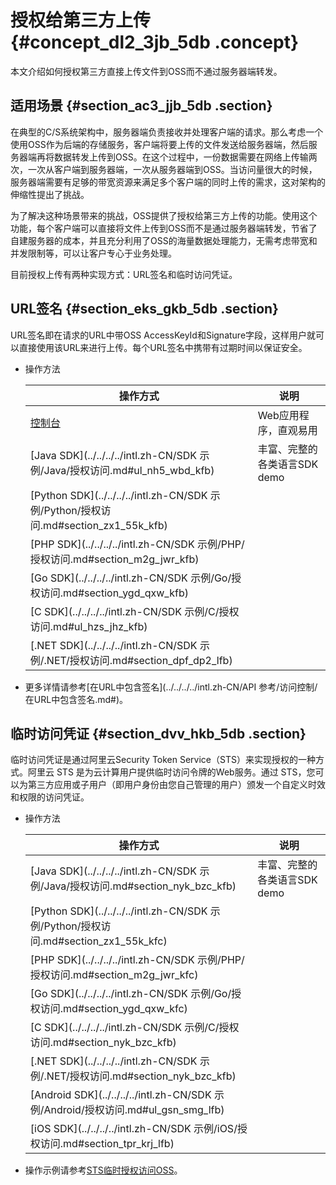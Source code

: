 # 授权给第三方上传 {#concept_dl2_3jb_5db .concept}

本文介绍如何授权第三方直接上传文件到OSS而不通过服务器端转发。

## 适用场景 {#section_ac3_jjb_5db .section}

在典型的C/S系统架构中，服务器端负责接收并处理客户端的请求。那么考虑一个使用OSS作为后端的存储服务，客户端将要上传的文件发送给服务器端，然后服务器端再将数据转发上传到OSS。在这个过程中，一份数据需要在网络上传输两次，一次从客户端到服务器端，一次从服务器端到OSS。当访问量很大的时候，服务器端需要有足够的带宽资源来满足多个客户端的同时上传的需求，这对架构的伸缩性提出了挑战。

为了解决这种场景带来的挑战，OSS提供了授权给第三方上传的功能。使用这个功能，每个客户端可以直接将文件上传到OSS而不是通过服务器端转发，节省了自建服务器的成本，并且充分利用了OSS的海量数据处理能力，无需考虑带宽和并发限制等，可以让客户专心于业务处理。

目前授权上传有两种实现方式：URL签名和临时访问凭证。

## URL签名 {#section_eks_gkb_5db .section}

URL签名即在请求的URL中带OSS AccessKeyId和Signature字段，这样用户就可以直接使用该URL来进行上传。每个URL签名中携带有过期时间以保证安全。

-   操作方法

    |操作方式|说明|
    |----|--|
    |[控制台](../../../../intl.zh-CN/控制台用户指南/上传、下载和管理文件/下载文件.md#)|Web应用程序，直观易用|
    |[Java SDK](../../../../intl.zh-CN/SDK 示例/Java/授权访问.md#ul_nh5_wbd_kfb)|丰富、完整的各类语言SDK demo|
    |[Python SDK](../../../../intl.zh-CN/SDK 示例/Python/授权访问.md#section_zx1_55k_kfb)|
    |[PHP SDK](../../../../intl.zh-CN/SDK 示例/PHP/授权访问.md#section_m2g_jwr_kfb)|
    |[Go SDK](../../../../intl.zh-CN/SDK 示例/Go/授权访问.md#section_ygd_qxw_kfb)|
    |[C SDK](../../../../intl.zh-CN/SDK 示例/C/授权访问.md#ul_hzs_jhz_kfb)|
    |[.NET SDK](../../../../intl.zh-CN/SDK 示例/.NET/授权访问.md#section_dpf_dp2_lfb)|

-   更多详情请参考[在URL中包含签名](../../../../intl.zh-CN/API 参考/访问控制/在URL中包含签名.md#)。

## 临时访问凭证 {#section_dvv_hkb_5db .section}

临时访问凭证是通过阿里云Security Token Service（STS）来实现授权的一种方式。阿里云 STS 是为云计算用户提供临时访问令牌的Web服务。通过 STS，您可以为第三方应用或子用户（即用户身份由您自己管理的用户）颁发一个自定义时效和权限的访问凭证。

-   操作方法

    |操作方式|说明|
    |----|--|
    |[Java SDK](../../../../intl.zh-CN/SDK 示例/Java/授权访问.md#section_nyk_bzc_kfb)|丰富、完整的各类语言SDK demo|
    |[Python SDK](../../../../intl.zh-CN/SDK 示例/Python/授权访问.md#section_zx1_55k_kfc)|
    |[PHP SDK](../../../../intl.zh-CN/SDK 示例/PHP/授权访问.md#section_m2g_jwr_kfc)|
    |[Go SDK](../../../../intl.zh-CN/SDK 示例/Go/授权访问.md#section_ygd_qxw_kfc)|
    |[C SDK](../../../../intl.zh-CN/SDK 示例/C/授权访问.md#section_nyk_bzc_kfb)|
    |[.NET SDK](../../../../intl.zh-CN/SDK 示例/.NET/授权访问.md#section_nyk_bzc_kfb)|
    |[Android SDK](../../../../intl.zh-CN/SDK 示例/Android/授权访问.md#ul_gsn_smg_lfb)|
    |[iOS SDK](../../../../intl.zh-CN/SDK 示例/iOS/授权访问.md#section_tpr_krj_lfb)|

-   操作示例请参考[STS临时授权访问OSS](intl.zh-CN/开发指南/身份认证/STS临时授权访问OSS.md#)。

